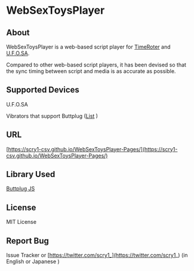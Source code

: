 # WebSexToysPlayer

## About
WebSexToysPlayer is a web-based script player for [TimeRoter](http://trance-innovation.com/lp_time/) and [U.F.O.SA](https://www.vorze.jp/ufosa/).

Compared to other web-based script players, it has been devised so that the sync timing between script and media is as accurate as possible.

## Supported Devices
U.F.O.SA

Vibrators that support Buttplug
 ([List](https://iostindex.com/?filter0ButtplugSupport=7) )

## URL
[https://scry1-csv.github.io/WebSexToysPlayer-Pages/](https://scry1-csv.github.io/WebSexToysPlayer-Pages/)

## Library Used
[Buttplug JS](https://github.com/buttplugio/buttplug-rs-ffi/tree/master/js)

## License
MIT License

## Report Bug
Issue Tracker or [https://twitter.com/scry1_](https://twitter.com/scry1_) (in English or Japanese )